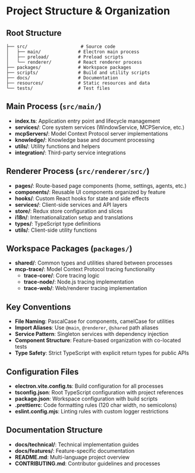 # Project Structure & Organization

## Root Structure

```
├── src/                    # Source code
│   ├── main/              # Electron main process
│   ├── preload/           # Preload scripts
│   └── renderer/          # React renderer process
├── packages/              # Workspace packages
├── scripts/               # Build and utility scripts
├── docs/                  # Documentation
├── resources/             # Static resources and data
└── tests/                 # Test files
```

## Main Process (`src/main/`)

- **index.ts**: Application entry point and lifecycle management
- **services/**: Core system services (WindowService, MCPService, etc.)
- **mcpServers/**: Model Context Protocol server implementations
- **knowledge/**: Knowledge base and document processing
- **utils/**: Utility functions and helpers
- **integration/**: Third-party service integrations

## Renderer Process (`src/renderer/src/`)

- **pages/**: Route-based page components (home, settings, agents, etc.)
- **components/**: Reusable UI components organized by feature
- **hooks/**: Custom React hooks for state and side effects
- **services/**: Client-side services and API layers
- **store/**: Redux store configuration and slices
- **i18n/**: Internationalization setup and translations
- **types/**: TypeScript type definitions
- **utils/**: Client-side utility functions

## Workspace Packages (`packages/`)

- **shared/**: Common types and utilities shared between processes
- **mcp-trace/**: Model Context Protocol tracing functionality
  - **trace-core/**: Core tracing logic
  - **trace-node/**: Node.js tracing implementation
  - **trace-web/**: Web/renderer tracing implementation

## Key Conventions

- **File Naming**: PascalCase for components, camelCase for utilities
- **Import Aliases**: Use `@main`, `@renderer`, `@shared` path aliases
- **Service Pattern**: Singleton services with dependency injection
- **Component Structure**: Feature-based organization with co-located tests
- **Type Safety**: Strict TypeScript with explicit return types for public APIs

## Configuration Files

- **electron.vite.config.ts**: Build configuration for all processes
- **tsconfig.json**: Root TypeScript configuration with project references
- **package.json**: Workspace configuration with build scripts
- **.prettierrc**: Code formatting rules (120 char width, no semicolons)
- **eslint.config.mjs**: Linting rules with custom logger restrictions

## Documentation Structure

- **docs/technical/**: Technical implementation guides
- **docs/features/**: Feature-specific documentation
- **README.md**: Multi-language project overview
- **CONTRIBUTING.md**: Contributor guidelines and processes
